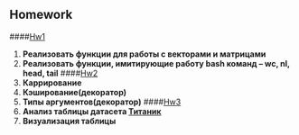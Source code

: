 ## Homework 
####[Hw1](https://github.com/EmirVildanov/BasicProgramming4/tree/master/homework/hw1)
1. **Реализовать функции для работы с векторами и матрицами**
2. **Реализовать функции, имитирующие работу bash команд – 
wc, nl, head, tail**
####[Hw2](https://github.com/EmirVildanov/BasicProgramming4/tree/master/homework/hw2)
1. **Каррирование**
2. **Кэширование(декоратор)**
3. **Типы аргументов(декоратор)**
####[Hw3](https://datalore.jetbrains.com/notebook/c2yWWq4Y9oZHF1cKpupagE/cXaGcOnue30GXq0ztTta71/)
1. **Анализ таблицы датасета [Титаник](https://www.kaggle.com/c/titanic/overview)**
2. **Визуализация таблицы**
